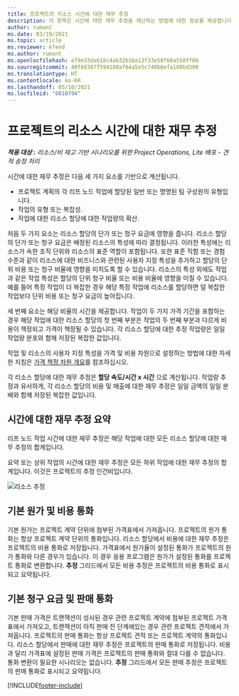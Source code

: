 ```yaml
---
title: 프로젝트의 리소스 시간에 대한 재무 추정
description: 이 항목은 시간에 대한 재무 추정을 계산하는 방법에 대한 정보를 제공합니다.
author: rumant
ms.date: 03/19/2021
ms.topic: article
ms.reviewer: kfend
ms.author: rumant
ms.openlocfilehash: e79e33da618c4ab32b1ba13f33e50f60a550ff0b
ms.sourcegitcommit: 40f68387f594180af64a5e5c748b6efa188bd300
ms.translationtype: HT
ms.contentlocale: ko-KR
ms.lasthandoff: 05/10/2021
ms.locfileid: "6010794"
---
```

# <a name="financial-estimates-for-resource-time-on-projects"></a>프로젝트의 리소스 시간에 대한 재무 추정

_**적용 대상 :** 리소스/비 재고 기반 시나리오를 위한 Project Operations, Lite 배포 - 견적 송장 처리_

시간에 대한 재무 추정은 다음 세 가지 요소를 기반으로 계산됩니다. 

- 프로젝트 계획의 각 리프 노드 작업에 할당된 일반 또는 명명된 팀 구성원의 유형입니다. 
- 작업의 유형 또는 복잡성.
- 작업에 대한 리소스 할당에 대한 작업량의 확산. 

처음 두 가지 요소는 리소스 할당의 단가 또는 청구 요금에 영향을 줍니다. 리소스 할당의 단가 또는 청구 요금은 배정된 리소스의 특성에 따라 결정됩니다. 이러한 특성에는 리소스가 속한 조직 단위와 리소스의 표준 역할이 포함됩니다. 또한 표준 직함 또는 경험 수준과 같이 리소스에 대한 비즈니스와 관련된 사용자 지정 특성을 추가하고 할당의 단위 비용 또는 청구 비율에 영향을 미치도록 할 수 있습니다.
리소스의 특성 외에도 작업과 같은 작업 특성은 할당의 단위 청구 비율 또는 비용 비율에 영향을 미칠 수 있습니다. 예를 들어 특정 작업이 더 복잡한 경우 해당 특정 작업에 리소스를 할당하면 덜 복잡한 작업보다 단위 비용 또는 청구 요금이 높아집니다.   

세 번째 요소는 해당 비율의 시간을 제공합니다. 작업이 두 가지 가격 기간을 포함하는 경우 해당 작업에 대한 리소스 할당의 첫 번째 부분은 작업의 두 번째 부분과 다르게 비용이 책정되고 가격이 책정될 수 있습니다. 각 리소스 할당에 대한 추정 작업량은 일일 작업량 분포와 함께 저장된 복잡한 값입니다.

작업 및 리소스의 사용자 지정 특성을 가격 및 비용 차원으로 설정하는 방법에 대한 자세한 지침은 [가격 책정 차원 개요](../pricing-costing/pricing-dimensions-overview.md)를 참조하십시오.

각 리소스 할당에 대한 재무 추정은 **할당 속도/시간 x 시간** 으로 계산됩니다.  작업량 추정과 유사하게, 각 리소스 할당의 비용 및 매출에 대한 재무 추정은 일일 금액의 일일 분배와 함께 저장된 복잡한 값입니다. 

## <a name="summarizing-financial-estimates-for-time"></a>시간에 대한 재무 추정 요약
리프 노드 작업 시간에 대한 재무 추정은 해당 작업에 대한 모든 리소스 할당에 대한 재무 추정의 합계입니다.

요약 또는 상위 작업의 시간에 대한 재무 추정은 모든 하위 작업에 대한 재무 추정의 합계입니다. 이것은 프로젝트의 추정 인건비입니다. 

![리소스 추정](./media/navigation12.png)

## <a name="default-cost-price-and-cost-currency"></a>기본 원가 및 비용 통화

기본 원가는 프로젝트 계약 단위에 첨부된 가격표에서 가져옵니다. 프로젝트의 원가 통화는 항상 프로젝트 계약 단위의 통화입니다. 리소스 할당에서 비용에 대한 재무 추정은 프로젝트의 비용 통화로 저장됩니다. 가격표에서 원가율이 설정된 통화가 프로젝트의 원가 통화와 다른 경우가 있습니다. 이 경우 응용 프로그램은 원가가 설정된 통화를 프로젝트 통화로 변환합니다. **추정** 그리드에서 모든 비용 추정은 프로젝트의 비용 통화로 표시되고 요약됩니다. 

## <a name="default-bill-rate-and-sales-currency"></a>기본 청구 요금 및 판매 통화

기본 판매 가격은 트랜잭션이 성사된 경우 관련 프로젝트 계약에 첨부된 프로젝트 가격표에서 가져오고, 트랜잭션이 아직 판매 전 단계에있는 경우 관련 프로젝트 견적에서 가져옵니다. 프로젝트의 판매 통화는 항상 프로젝트 견적 또는 프로젝트 계약의 통화입니다. 리소스 할당에서 판매에 대한 재무 추정은 프로젝트의 판매 통화로 저장됩니다. 비용과 달리 가격표에 설정된 판매 가격은 프로젝트의 판매 통화와 절대 다를 수 없습니다. 통화 변환이 필요한 시나리오는 없습니다. **추정** 그리드에서 모든 판매 추정은 프로젝트의 판매 통화로 표시되고 요약됩니다. 

[!INCLUDE[footer-include](../includes/footer-banner.md)]
